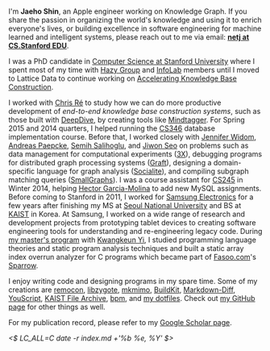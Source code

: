 <div id="photo"><img alt=""
    thumb-src="http://infolab.stanford.edu/db_pages/img/shin_s.jpg"
    large-src="jaeho.infolab-2013.900x1200.jpg"
    src="jaeho.infolab-2013.180x240.jpg"
    ></div>

I'm **Jaeho Shin**, an Apple engineer working on Knowledge Graph.
If you share the passion in organizing the world's knowledge and using it to enrich everyone's lives, or building excellence in software engineering for machine learned and intelligent systems, please reach out to me via email: **[netj at CS.Stanford EDU](mailto:netj)**.

I was a PhD candidate in [Computer Science at Stanford University][Stanford CS] where I spent most of my time with [Hazy Group][] and [InfoLab][] members until I moved to Lattice Data to continue working on [Accelerating Knowledge Base Construction][oral-exam-slides].

I worked with [Chris Ré][Christopher Ré] to study how we can do more productive development of *end-to-end knowledge base construction systems*, such as those built with [DeepDive][], by creating tools like [Mindtagger][].
For Spring 2015 and 2014 quarters, I helped running the [CS346][] database implementation course.
Before that, I worked closely with [Jennifer Widom][], [Andreas Paepcke][], [Semih Salihoglu][], and [Jiwon Seo][] on problems such as data management for computational experiments ([3X][]), debugging programs for distributed graph processing systems ([Graft][]), designing a domain-specific language for graph analysis ([Socialite][]), and compiling subgraph matching queries ([SmallGraphs][]).
I was a course assistant for [CS245][] in Winter 2014, helping [Hector Garcia-Molina][] to add new MySQL assignments.
Before coming to Stanford in 2011, I worked for [Samsung Electronics][] for a few years after finishing my MS at [Seoul National University][SNU CSE] and BS at [KAIST][KAIST CS] in Korea.
At Samsung, I worked on a wide range of research and development projects from prototyping tablet devices to creating software engineering tools for understanding and re-engineering legacy code.
During [my master's program][ROPAS page] with [Kwangkeun Yi][], I studied programming language theories and static program analysis techniques and built a static array index overrun analyzer for C programs which became part of [Fasoo.com][]'s [Sparrow][].

I enjoy writing code and designing programs in my spare time.
Some of my creations are
[remocon][],
[libzygote][],
[mkmimo][],
[BuildKit][],
[Markdown-Diff][],
[YouScript][],
[KAIST File Archive][],
[bpm][],
and [my dotfiles][dotfiles].
Check out [my GitHub page][my github] for other things as well.

For my publication record, please refer to my [Google Scholar page][].

<address><time datetime="<$ date -r index.md +'%FT%T%:z'
    $>"><$ LC_ALL=C date -r index.md +'%b %e, %Y' $></time></address>

[Stanford CS]: http://cs.stanford.edu/
[InfoLab]: http://infolab.stanford.edu/
[Hazy Group]: http://infolab.stanford.edu/hazy/
[Gates 430]: http://campus-map.stanford.edu/?id=07-450

[Christopher Ré]: http://cs.stanford.edu/people/chrismre/
[Jennifer Widom]: http://infolab.stanford.edu/~widom/
[Hector Garcia-Molina]: http://infolab.stanford.edu/~hector/
[Andreas Paepcke]: http://infolab.stanford.edu/~paepcke/
[Semih Salihoglu]: http://web.stanford.edu/~semih/
[Jiwon Seo]: http://web.stanford.edu/~jiwon/
[Kwangkeun Yi]: http://ropas.snu.ac.kr/~kwang/

[oral-exam-slides]: https://speakerdeck.com/netj/accelerating-knowledge-base-construction "Accelerating Knowledge Base Construction"
[Mindtagger]: http://git.io/mindtagger
[DeepDive]: http://deepdive.stanford.edu/
[Graft]: https://github.com/semihsalihoglu/graft#readme
[Socialite]: http://socialite-lang.github.io/
[3X]: http://netj.github.io/3x/
[SmallGraphs]: https://github.com/netj/SmallGraphs/#readme
[CS346]: http://cs346.stanford.edu "Database System Implementation"
[CS245]: http://cs245.stanford.edu "Database System Principles"

[remocon]: https://github.com/netj/remocon#readme
[KAIST File Archive]: http://ftp.kaist.ac.kr
[libzygote]: https://github.com/netj/libzygote#readme
[mkmimo]: https://github.com/netj/mkmimo#readme
[BuildKit]: https://github.com/netj/buildkit#readme
[YouScript]: http://netj.github.io/youscript/
[Markdown-Diff]: https://github.com/netj/markdown-diff
[bpm]: https://github.com/netj/bpm#readme
[dotfiles]: https://github.com/netj/dotfiles#readme
[my github]: https://github.com/netj
[Google Scholar page]: http://scholar.google.com/citations?user=d8SSQS4AAAAJ

[Samsung Electronics]: http://www.samsung.com/
[ROPAS page]: http://ropas.snu.ac.kr/~netj/
[Sparrow]: http://en.fasoo.com/site/fasoo_eng/sourcecodeanalysis/sparrow.do
[Fasoo.com]: http://en.fasoo.com/
[SNU CSE]: http://cse.snu.ac.kr/en "Department of Computer Science and Engineering, Seoul National University"
[KAIST CS]: http://cs.kaist.ac.kr/ "Computer Science Department, Korea Advanced Institute of Science and Technology"

